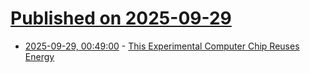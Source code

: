 # [Published on 2025-09-29](index.md)

* [2025-09-29, 00:49:00](https://soylentnews.org/article.pl?sid=25/09/27/141202&from=rss) - [This Experimental Computer Chip Reuses Energy](https://soylentnews.org/article.pl?sid=25/09/27/141202&from=rss)
